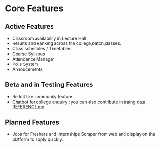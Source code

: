# Core Features

## Active Features

* Classroom availability in Lecture Hall
* Results and Ranking across the college,batch,classes.
* Class schedules / Timetables
* Course Syllabus
* Attendance Manager
* Polls System
* Annoucements

## Beta and in Testing Features

* Reddit like community feature
* Chatbot for college enquiry : you can also contribute in traing data [REFERENCE.md](https://github.com/kanakkholwal/college-ecosystem/blob/main/apps/platform/public/doc/REFERENCE.md)

## Planned Features

* Jobs for Freshers and Internships Scraper from web and display on the platform to apply quickly.

